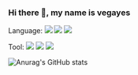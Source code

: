### Hi there 👋, my name is vegayes

Language: 
<img src="https://img.shields.io/badge/Java-007396?style=flat-square&logo=Java&logoColor=white"/>
<img src="https://img.shields.io/badge/JavaScript-007396?style=flat-square&logo=JavaScript&logoColor=white"/>
<img src="https://img.shields.io/badge/Python-007396?style=flat-square&logo=Python&logoColor=white"/>

Tool:
<img src="https://img.shields.io/badge/IntelliJ IDEA-000000?style=flat-square&logo=IntelliJ-IDEA&logoColor=white"/>
<img src="https://img.shields.io/badge/Pycharm -000000?style=flat-square&logo=Pycharm-IDEA&logoColor=yellow"/>
<img src="https://img.shields.io/badge/Eclipse -000000?style=flat-square&logo=Eclipse&logoColor=purple"/>

<!--
[![Top Langs](https://github-readme-stats.vercel.app/api/top-langs/?username=vegayes)](https://github.com/anuraghazra/github-readme-stats)
-->



![Anurag's GitHub stats](https://github-readme-stats.vercel.app/api?username=vegayes&hide=contribs,prs&show_icons=true&theme=테마) 



<!--
**vegayes/vegayes** is a ✨ _special_ ✨ repository because its `README.md` (this file) appears on your GitHub profile.

Here are some ideas to get you started:

- 🔭 I’m currently working on ...
- 🌱 I’m currently learning ...
- 👯 I’m looking to collaborate on ...
- 🤔 I’m looking for help with ...
- 💬 Ask me about ...
- 📫 How to reach me: ...
- 😄 Pronouns: ...
- ⚡ Fun fact: ...
-->
